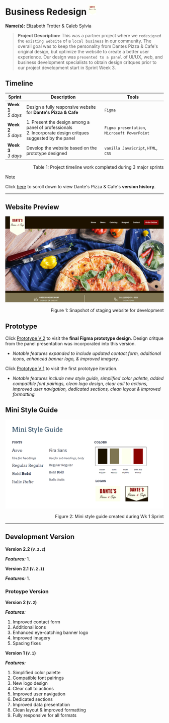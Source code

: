 # Business Redesign <img src="./assets/Banner-logo.png" alt="Banner Logo for Dante's Pizza" style="height: 2rem;">


**Name(s):** Elizabeth Trotter & Caleb Sylvia

> **Project Description:** This was a partner project where we `redesigned` the `existing website` of a `local business` in our community. The overall goal was to keep the personality from Dantes Pizza & Cafe's original design, but optimize the website to create a better user experience. Our design was `presented to a panel` of UI/UX, web, and business development specialists to obtain design critques prior to our project development start in Sprint Week 3.


## Timeline

| Sprint | Description | Tools |
| --- | --- | --- |
| **Week 1** <br/> *5 days* | Design a fully responsive website for **Dante's Pizza & Cafe** | `Figma` | 
| **Week 2** <br/> *5 days* | 1. Present the design among a panel of professionals <br/> 2. Incorporate design critques suggested by the panel | `Figma presentation`, `Microsoft PowerPoint` |
| **Week 3** <br/> *3 days* | Develop the website based on the prototype designed | `vanilla JavaScript`, `HTML`, `CSS` |
<p align="right">Table 1: Project timeline work completed during 3 major sprints</p>

> [!NOTE]
> Click [here](#development-version) to scroll down to view Dante's Pizza & Cafe's **version history**. 


---


## Website Preview

![Website preview](./assets/website-preview.png)
<p align="right">Figure 1: Snapshot of staging website for development</p>


## Prototype

Click [Prototype V 2](https://www.figma.com/proto/IZ1IJ8tUWBsdXfP2lMetDl/Business-Redesign-Rework?type=design&node-id=1-605&t=6aVrKEGjnJBa0F2p-1&scaling=min-zoom&page-id=0%3A1&starting-point-node-id=1%3A605&mode=design) 
to visit the **final Figma prototype design**. Design critque from the panel presentation was incorporated into this version.
- *Notable features expanded to include updated contact form, additional icons, enhanced banner logo, & improved imagery.*

Click [Prototype V 1](https://www.figma.com/proto/WiIYdG8WmdJ8nkJv6AB7AS/Business-Redesign?node-id=12-26&starting-point-node-id=12%3A26&mode=design&t=jJQIUqZEqM7ryaoY-1)
to visit the first prototype iteration.
- *Notable features include new style guide, simplified color palette, added compatible font pairings, clean logo design, clear call to actions, improved user navigation, dedicated sections, clean layout & improved formatting.*


## Mini Style Guide

![Mini Style Guide](./assets/mini-style-guide.png)
<p align="right">Figure 2: Mini style guide created during Wk 1 Sprint</p>


---


## Development Version

**Version 2.2 (`V.2.2`)**

***Features:***
1. 

**Version 2.1 (`V.2.1`)**

***Features:***
1. 


### Protoype Version

**Version 2 (`V.2`)**

***Features:***
1. Improved contact form
2. Additional icons
3. Enhanced eye-catching banner logo
4. Improved imagery
5. Spacing fixes

**Version 1 (`V.1`)**

***Features:***
1. Simplified color palette 
2. Compatible font pairings
3. New logo design
4. Clear call to actions 
5. Improved user navigation 
6. Dedicated sections
7. Improved data presentation
8. Clean layout & improved formatting
9. Fully responsive for all formats